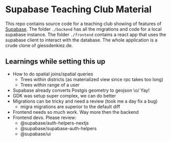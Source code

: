 # Supabase Teaching Club Material

This repo contains source code for a teaching club showing of features of [Supabase](https://supabase.com). The folder `./backend` has all the migrations and code for a local supabase instance. The folder `./frontend` contains a react app that uses the supabase client to interact with the database. The whole application is a crude clone of giessdenkiez.de.

## Learnings while setting this up

- How to do spatial joins/spatial queries
  - Trees within districts (as materialized view since rpc takes too long)
  - Trees within range of a user
- Supabase already converts Postgis geometry to geojson \o/ Yay!
- GDK was setup super complex, we can do better
- Migrations can be tricky and need a review (took me a day fix a bug)
  - migra migrations are superior to the default diff
- Frontend needs so much work. Way more then the backend
- Frontend devs. Please review:
  - @supabase/auth-helpers-nextjs
  - @supabase/supabase-auth-helpers
  - @supabase/ui
